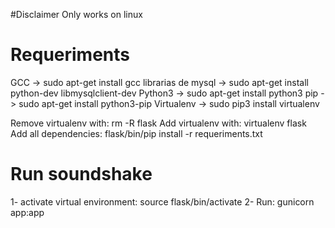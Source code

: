 #Disclaimer
Only works on linux

# Requeriments

GCC -> sudo apt-get install gcc
librarias de mysql -> sudo apt-get install python-dev libmysqlclient-dev
Python3 -> sudo apt-get install python3
pip -> sudo apt-get install python3-pip
Virtualenv -> sudo pip3 install virtualenv

Remove virtualenv with: rm -R flask
Add virtualenv with: virtualenv flask
Add all dependencies: flask/bin/pip install -r requeriments.txt

# Run soundshake
1- activate virtual environment: source flask/bin/activate
2- Run: gunicorn app:app
